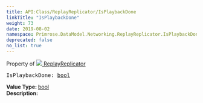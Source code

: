 ```yaml
---
title: API:Class/ReplayReplicator/IsPlaybackDone
linkTitle: "IsPlaybackDone"
weight: 73
date: 2019-08-02
namespace: Primrose.DataModel.Networking.ReplayReplicator.IsPlaybackDone
deprecated: false
no_list: true
---
```

Property of <a href="/docs/api-reference/Class/ReplayReplicator"><img src="/icons/silk/connect.png"/>&nbsp;ReplayReplicator</a>
<pre class="method-declaration">
IsPlaybackDone: <a class="type" href="/docs/api-reference/System/Primitives#boolean">bool</a></pre>
<b>Value Type: </b>
<a class="type" href="/docs/api-reference/System/Primitives#boolean">bool</a>
<br/>
<b>Description: </b>